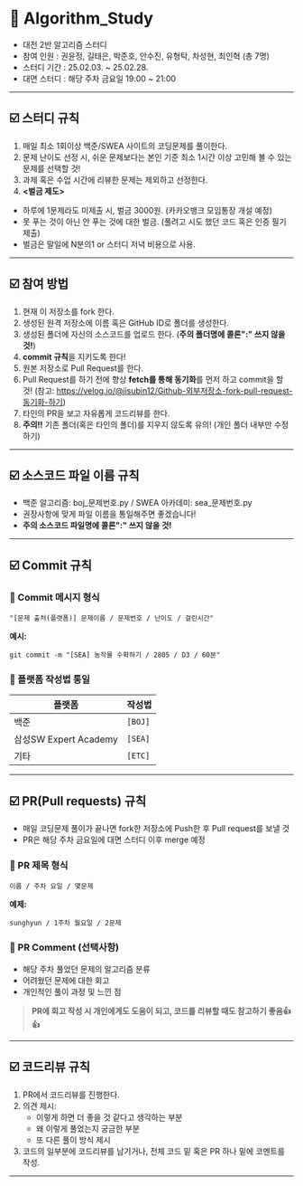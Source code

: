 # 📝 Algorithm_Study
- 대전 2반 알고리즘 스터디
- 참여 인원 : 권윤정, 길태은, 박준호, 안수진, 유형탁, 차성현, 최인혁 (총 7명)
- 스터디 기간 : 25.02.03. ~ 25.02.28.
- 대면 스터디 : 해당 주차 금요일 19:00 ~ 21:00

---

## ☑️ 스터디 규칙
1. 매일 최소 1회이상 백준/SWEA 사이트의 코딩문제를 풀이한다. 
2. 문제 난이도 선정 시, 쉬운 문제보다는 본인 기준 최소 1시간 이상 고민해 볼 수 있는 문제를 선택할 것!
3. 과제 혹은 수업 시간에 리뷰한 문제는 제외하고 선정한다.
4. **<벌금 제도>**
- 하루에 1문제라도 미제출 시, 벌금 3000원. (카카오뱅크 모임통장 개설 예정)
- 못 푸는 것이 아닌 안 푸는 것에 대한 벌금. (풀려고 시도 했던 코드 혹은 인증 필기 제출)
- 벌금은 말일에 N분의1 or 스터디 저녁 비용으로 사용.

---

## ☑️ 참여 방법
1. 현재 이 저장소를 fork 한다.
2. 생성된 원격 저장소에 이름 혹은 GitHub ID로 폴더를 생성한다.
3. 생성된 폴더에 자신의 소스코드를 업로드 한다. (**주의 폴더명에 콜론":" 쓰지 않을 것!**)
4. **commit 규칙**을 지키도록 한다!
5. 원본 저장소로 Pull Request를 한다.
6. Pull Request를 하기 전에 항상 **fetch를 통해 동기화**를 먼저 하고 commit을 할 것! (참고: https://velog.io/@jisubin12/Github-외부저장소-fork-pull-request-동기화-하기)
7. 타인의 PR을 보고 자유롭게 코드리뷰를 한다.
8. **주의!!** 기존 폴더(혹은 타인의 폴더)를 지우지 않도록 유의! (개인 폴더 내부만 수정하기)

---

## ☑️ 소스코드 파일 이름 규칙
- 백준 알고리즘: boj_문제번호.py / SWEA 아카데미: sea_문제번호.py
- 권장사항에 맞게 파일 이름을 통일해주면 좋겠습니다!
- **주의 소스코드 파일명에 콜론":" 쓰지 않을 것!**

---

## ☑️ Commit 규칙
### 📌 Commit 메시지 형식
```
"[문제 출처(플랫폼)] 문제이름 / 문제번호 / 난이도 / 걸린시간"
```
**예시:**
```
git commit -m "[SEA] 농작물 수확하기 / 2805 / D3 / 60분"
```

### 📌 플랫폼 작성법 통일
| 플랫폼 | 작성법 |
|--------|--------|
| 백준 | `[BOJ]` |
| 삼성SW Expert Academy | `[SEA]` |
| 기타 | `[ETC]` |

---

## ☑️ PR(Pull requests) 규칙
- 매일 코딩문제 풀이가 끝나면 fork한 저장소에 Push한 후 Pull request를 보낼 것
- PR은 해당 주차 금요일에 대면 스터디 이후 merge 예정
### 📌 PR 제목 형식
```
이름 / 주차 요일 / 몇문제
```
**예제:**
```
sunghyun / 1주차 월요일 / 2문제
```

### 📌 PR Comment (선택사항)
- 해당 주차 풀었던 문제의 알고리즘 분류
- 어려웠던 문제에 대한 회고
- 개인적인 풀이 과정 및 느낀 점

> **PR에 회고 작성 시 개인에게도 도움이 되고, 코드를 리뷰할 때도 참고하기 좋음👍👍**

---

## ☑️ 코드리뷰 규칙
1. PR에서 코드리뷰를 진행한다.
2. 의견 제시:
   - 이렇게 하면 더 좋을 것 같다고 생각하는 부분
   - 왜 이렇게 풀었는지 궁금한 부분
   - 또 다른 풀이 방식 제시
3. 코드의 일부분에 코드리뷰를 남기거나, 전체 코드 밑 혹은 PR 하나 밑에 코멘트를 작성.

---
